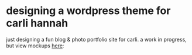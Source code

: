 
designing a wordpress theme for carli hannah
===

just designing a fun blog & photo portfolio site for carli. a work in progress, but view mockups [here]("https://invis.io/2BCNC3334"): 
